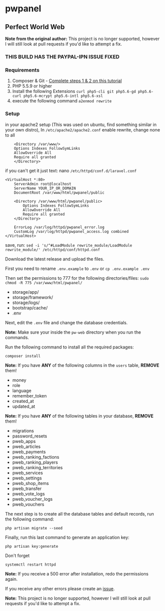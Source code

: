 # pwpanel
## Perfect World Web

**Note from the original author:** This project is no longer supported, however I will still look at pull requests if you'd like to attempt a fix.

### THIS BUILD HAS THE PAYPAL-IPN ISSUE FIXED

### Requirements
1. Composer & Git - [Complete steps 1 & 2 on this tutorial](https://www.digitalocean.com/community/tutorials/how-to-install-and-use-composer-on-ubuntu-14-04)
2. PHP 5.5.9 or higher
3. Install the following Extensions `curl php5-cli git php5.6-gd php5.6-curl php5.6-mcrypt php5.6-intl php5.6-xsl`
4. execute the following command `a2enmod rewrite`

### Setup
in your apache2 setup (This was used on ubuntu, find something similar in your own distro), In `/etc/apache2/apache2.conf` enable rewrite, change none to all

```
    <Directory /var/www/>
    Options Indexes FollowSymLinks
    AllowOverride All
    Require all granted
    </Directory>
```

if you can't get it just text: nano `/etc/httpd/conf.d/laravel.conf`
```
<VirtualHost *:80>
    ServerAdmin root@localhost
    ServerName YOUR_IP_OR_DOMAIN
    DocumentRoot /var/www/html/pwpanel/public

    <Directory /var/www/html/pwpanel/public>
        Options Indexes FollowSymLinks
        AllowOverride All
        Require all granted
    </Directory>

    ErrorLog /var/log/httpd/pwpanel_error.log
    CustomLog /var/log/httpd/pwpanel_access.log combined
</VirtualHost>

```
save, run: `sed -i 's/^#LoadModule rewrite_module/LoadModule rewrite_module/' /etc/httpd/conf/httpd.conf`

Download the latest release and upload the files.

First you need to rename `.env.example` to `.env` 
or `cp .env.example .env`

Then set the permissions to 777 for the following directories/files:
`sudo chmod -R 775 /var/www/html/pwpanel/`

- storage/app/
- storage/framework/
- storage/logs/
- bootstrap/cache/
- .env

Next, edit the `.env` file and change the database credentials.

**Note:** Make sure your inside the `pw-web` directory when you run the commands.

Run the following command to install all the required packages:
````
composer install
````

**Note:** If you have **ANY** of the following columns in the `users` table, **REMOVE** them!
- money
- role
- language
- remember_token
- created_at
- updated_at

**Note:** If you have **ANY** of the following tables in your database, **REMOVE** them!
- migrations
- password_resets
- pweb_apps
- pweb_articles
- pweb_payments
- pweb_ranking_factions
- pweb_ranking_players
- pweb_ranking_territories
- pweb_services
- pweb_settings
- pweb_shop_items
- pweb_transfer
- pweb_vote_logs
- pweb_voucher_logs
- pweb_vouchers

The next step is to create all the database tables and default records, run the following command:
````
php artisan migrate --seed
````

Finally, run this last command to generate an application key:
````
php artisan key:generate
````
Don't forget
```
systemctl restart httpd
```

**Note:** If you receive a 500 error after installation, redo the permissions again.

If you receive any other errors please create an [issue](https://github.com/FuryPW/pw-web/issues).

**Note:** This project is no longer supported, however I will still look at pull requests if you'd like to attempt a fix.

